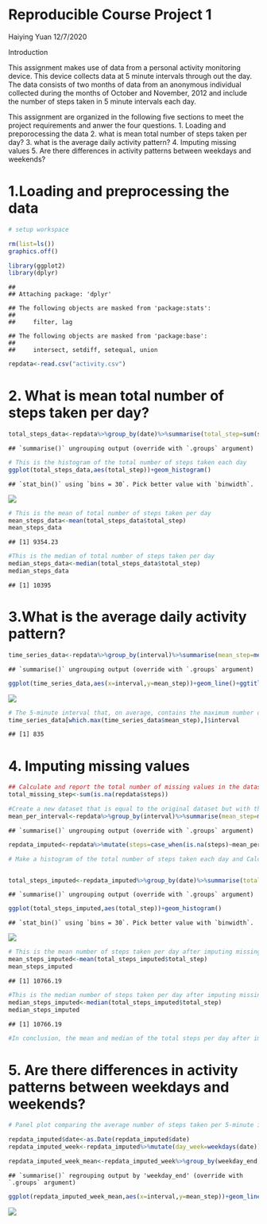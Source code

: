 Reproducible Course Project 1
================
Haiying Yuan
12/7/2020

Introduction

This assignment makes use of data from a personal activity monitoring
device. This device collects data at 5 minute intervals through out the
day. The data consists of two months of data from an anonymous
individual collected during the months of October and November, 2012 and
include the number of steps taken in 5 minute intervals each day.

This assignment are organized in the following five sections to meet the
project requirements and anwer the four questions. 1. Loading and
preporocessing the data 2. what is mean total number of steps taken per
day? 3. what is the average daily activity pattern? 4. Imputing missing
values 5. Are there differences in activity patterns between weekdays
and weekends?

# 1.Loading and preprocessing the data

``` r
# setup workspace

rm(list=ls())
graphics.off()

library(ggplot2)
library(dplyr)
```

    ## 
    ## Attaching package: 'dplyr'

    ## The following objects are masked from 'package:stats':
    ## 
    ##     filter, lag

    ## The following objects are masked from 'package:base':
    ## 
    ##     intersect, setdiff, setequal, union

``` r
repdata<-read.csv("activity.csv")
```

# 2\. What is mean total number of steps taken per day?

``` r
total_steps_data<-repdata%>%group_by(date)%>%summarise(total_step=sum(steps,na.rm = TRUE))
```

    ## `summarise()` ungrouping output (override with `.groups` argument)

``` r
# This is the histogram of the total number of steps taken each day
ggplot(total_steps_data,aes(total_step))+geom_histogram()
```

    ## `stat_bin()` using `bins = 30`. Pick better value with `binwidth`.

![](PA1_template_HY_rmd_files/figure-gfm/unnamed-chunk-2-1.png)<!-- -->

``` r
# This is the mean of total number of steps taken per day
mean_steps_data<-mean(total_steps_data$total_step)
mean_steps_data
```

    ## [1] 9354.23

``` r
#This is the median of total number of steps taken per day
median_steps_data<-median(total_steps_data$total_step)
median_steps_data
```

    ## [1] 10395

# 3.What is the average daily activity pattern?

``` r
time_series_data<-repdata%>%group_by(interval)%>%summarise(mean_step=mean(steps,na.rm = TRUE))
```

    ## `summarise()` ungrouping output (override with `.groups` argument)

``` r
ggplot(time_series_data,aes(x=interval,y=mean_step))+geom_line()+ggtitle("Average Daily Activity Pattern")+xlab("Time Interval (Minutes)")+ylab("Average Number of Steps")
```

![](PA1_template_HY_rmd_files/figure-gfm/unnamed-chunk-3-1.png)<!-- -->

``` r
# The 5-minute interval that, on average, contains the maximum number of steps is: 
time_series_data[which.max(time_series_data$mean_step),]$interval
```

    ## [1] 835

# 4\. Imputing missing values

``` r
## Calculate and report the total number of missing values in the dataset 
total_missing_step<-sum(is.na(repdata$steps))

#Create a new dataset that is equal to the original dataset but with the missing data filled in by using the mean for that 5-minute interval. 
mean_per_interval<-repdata%>%group_by(interval)%>%summarise(mean_step=mean(steps,na.rm = TRUE))
```

    ## `summarise()` ungrouping output (override with `.groups` argument)

``` r
repdata_imputed<-repdata%>%mutate(steps=case_when(is.na(steps)~mean_per_interval$mean_step[match(repdata$interval,mean_per_interval$interval)], TRUE~as.numeric(steps)))

# Make a histogram of the total number of steps taken each day and Calculate and report the mean and median total number of steps taken per day. Do these values differ from the estimates from the first part of the assignment? What is the impact of imputing missing data on the estimates of the total daily number of steps?


total_steps_imputed<-repdata_imputed%>%group_by(date)%>%summarise(total_step=sum(steps,na.rm = TRUE))
```

    ## `summarise()` ungrouping output (override with `.groups` argument)

``` r
ggplot(total_steps_imputed,aes(total_step))+geom_histogram()
```

    ## `stat_bin()` using `bins = 30`. Pick better value with `binwidth`.

![](PA1_template_HY_rmd_files/figure-gfm/unnamed-chunk-4-1.png)<!-- -->

``` r
# This is the mean number of steps taken per day after imputing missing values
mean_steps_imputed<-mean(total_steps_imputed$total_step)
mean_steps_imputed
```

    ## [1] 10766.19

``` r
#This is the median number of steps taken per day after imputing missing values
median_steps_imputed<-median(total_steps_imputed$total_step)
median_steps_imputed
```

    ## [1] 10766.19

``` r
#In conclusion, the mean and median of the total steps per day after imputation differ from the estimates from the first part of the assignment.  
```

# 5\. Are there differences in activity patterns between weekdays and weekends?

``` r
# Panel plot comparing the average number of steps taken per 5-minute interval across weekdays and weekends

repdata_imputed$date<-as.Date(repdata_imputed$date)
repdata_imputed_week<-repdata_imputed%>%mutate(day_week=weekdays(date))%>%mutate(weekday_end=ifelse(day_week=="Saturday"|day_week=="Sunday", "weekend","weekday"))

repdata_imputed_week_mean<-repdata_imputed_week%>%group_by(weekday_end,interval)%>%summarise(mean_step=mean(steps))
```

    ## `summarise()` regrouping output by 'weekday_end' (override with `.groups` argument)

``` r
ggplot(repdata_imputed_week_mean,aes(x=interval,y=mean_step))+geom_line()+facet_wrap(~weekday_end)+ggtitle ("Mean Steps per 5-minute Interval across Weekdays vs. Weekends")
```

![](PA1_template_HY_rmd_files/figure-gfm/unnamed-chunk-5-1.png)<!-- -->

